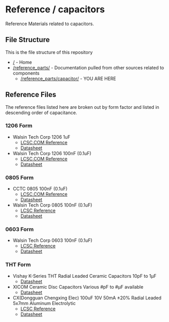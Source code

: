 # Reference / capacitors

Reference Materials related to capacitors.

## File Structure

This is the file structure of this repository

* [/](/README.md) - Home
* [/reference_parts/](/reference_parts/) - Documentation pulled from other sources related to components
  * [/reference_parts/capacitor/](/reference_parts/capacitor/) - YOU ARE HERE

## Reference Files

The reference files listed here are broken out by form factor and listed in descending order of capacitance.

### 1206 Form

* Walsin Tech Corp 1206 1uF
  * [LCSC.COM Reference](Huaxin-S-T-1206B105K160_C152974_lcsc.com.pdf)
  * [Datasheet](Huaxin-S-T-1206B105K160_C152974_datasheet.pdf)
* Walsin Tech Corp 1206 100nF (0.1uF)
  * [LCSC.COM Reference](1811301232_Huaxin-S-T-1206B104K251CT_C338139_100nF_lcsc.com.pdf)
  * [Datasheet](1811301232_Huaxin-S-T-1206B104K251CT_C338139_100nF_datasheet.pdf)

### 0805 Form

* CCTC 0805 100nF (0.1uF)
  * [LCSC.COM Reference](1901071511_CCTC-TCC0805X7R104M500DT_C360619_lcsc.com.pdf)
  * [Datasheet](1901071511_CCTC-TCC0805X7R104M500DT_C360619_datasheet.pdf)
* Walsin Tech Corp 0805 100nF (0.1uF)
  * [LCSC Reference](Walsin-Tech-Corp-0805F104Z500_C89574_0805_100nF_lcsc.pdf)
  * [Datasheet](Walsin-Tech-Corp-0805F104Z500_C89574_0805_100nF_datasheet.pdf)

### 0603 Form

* Walsin Tech Corp 0603 100nF (0.1uF)
  * [LCSC Reference](Walsin-Tech-Corp-0603F104Z500CT_C83060_0603_100nF_lcsc.pdf)
  * [Datasheet](Walsin-Tech-Corp-0603F104Z500CT_C83060_0603_100nF_datasheet.pdf)

### THT Form

* Vishay K-Series THT Radial Leaded Ceramic Capacitors 10pF to 1μF
  * [Datasheet](Vishay-kseries-278438.pdf)
* XICOM Ceramic Disc Capacitors Various #pF to #μF available
  * [Datasheet](XICON-XC-600140.pdf)
* CX(Dongguan Chengxing Elec) 100uF 10V 50mA ±20% Radial Leaded 5x7mm Aluminum Electrolytic
  * [LCSC Reference](1809171411_CX-Dongguan-Chengxing-Elec-KS107M010D07RR0VH2FP0_C43315_lcsc.pdf)
  * [Datasheet](1809171411_CX-Dongguan-Chengxing-Elec-KS107M010D07RR0VH2FP0_C43315_datasheet.pdf)
